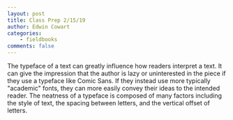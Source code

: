 ```yaml
---
layout: post
title: Class Prep 2/15/19
author: Edwin Cowart
categories:
    - fieldbooks
comments: false
---
```


The typeface of a text can greatly influence how readers interpret a text. It can give the impression that the author is lazy or uninterested in the piece if they use a typeface like Comic Sans. If they instead use more typically "academic" fonts, they can more easily convey their ideas to the intended reader. The neatness of a typeface is composed of many factors including the style of text, the spacing between letters, and the vertical offset of letters.